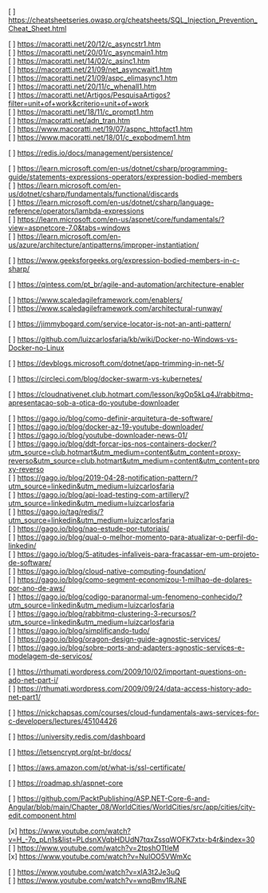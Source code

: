 [ ] https://cheatsheetseries.owasp.org/cheatsheets/SQL_Injection_Prevention_Cheat_Sheet.html  

[ ] https://macoratti.net/20/12/c_asyncstr1.htm  
[ ] https://macoratti.net/20/01/c_asyncmain1.htm  
[ ] https://macoratti.net/14/02/c_asinc1.htm  
[ ] https://macoratti.net/21/09/net_asyncwait1.htm  
[ ] https://macoratti.net/21/09/aspc_elimasync1.htm  
[ ] https://macoratti.net/20/11/c_whenall1.htm  
[ ] https://macoratti.net/Artigos/PesquisaArtigos?filter=unit+of+work&criterio=unit+of+work  
[ ] https://macoratti.net/18/11/c_prompt1.htm  
[ ] https://macoratti.net/adn_tran.htm  
[ ] https://www.macoratti.net/19/07/aspnc_httpfact1.htm  
[ ] https://www.macoratti.net/18/01/c_expbodmem1.htm  

[ ] https://redis.io/docs/management/persistence/  

[ ] https://learn.microsoft.com/en-us/dotnet/csharp/programming-guide/statements-expressions-operators/expression-bodied-members  
[ ] https://learn.microsoft.com/en-us/dotnet/csharp/fundamentals/functional/discards  
[ ] https://learn.microsoft.com/en-us/dotnet/csharp/language-reference/operators/lambda-expressions  
[ ] https://learn.microsoft.com/en-us/aspnet/core/fundamentals/?view=aspnetcore-7.0&tabs=windows  
[ ] https://learn.microsoft.com/en-us/azure/architecture/antipatterns/improper-instantiation/  

[ ] https://www.geeksforgeeks.org/expression-bodied-members-in-c-sharp/  

[ ] https://qintess.com/pt_br/agile-and-automation/architecture-enabler  

[ ] https://www.scaledagileframework.com/enablers/  
[ ] https://www.scaledagileframework.com/architectural-runway/  

[ ] https://jimmybogard.com/service-locator-is-not-an-anti-pattern/  

[ ] https://github.com/luizcarlosfaria/kb/wiki/Docker-no-Windows-vs-Docker-no-Linux  

[ ] https://devblogs.microsoft.com/dotnet/app-trimming-in-net-5/  

[ ] https://circleci.com/blog/docker-swarm-vs-kubernetes/  

[ ] https://cloudnativenet.club.hotmart.com/lesson/kgOp5kLq4J/rabbitmq-apresentacao-sob-a-otica-do-youtube-downloader  

[ ] https://gago.io/blog/como-definir-arquitetura-de-software/  
[ ] https://gago.io/blog/docker-az-19-youtube-downloader/  
[ ] https://gago.io/blog/youtube-downloader-news-01/  
[ ] https://gago.io/blog/ddt-forcar-ips-nos-containers-docker/?utm_source=club.hotmart&utm_medium=content&utm_content=proxy-reverso&utm_source=club.hotmart&utm_medium=content&utm_content=proxy-reverso  
[ ] https://gago.io/blog/2019-04-28-notification-pattern/?utm_source=linkedin&utm_medium=luizcarlosfaria  
[ ] https://gago.io/blog/api-load-testing-com-artillery/?utm_source=linkedin&utm_medium=luizcarlosfaria  
[ ] https://gago.io/tag/redis/?utm_source=linkedin&utm_medium=luizcarlosfaria  
[ ] https://gago.io/blog/nao-estude-por-tutoriais/  
[ ] https://gago.io/blog/qual-o-melhor-momento-para-atualizar-o-perfil-do-linkedin/  
[ ] https://gago.io/blog/5-atitudes-infaliveis-para-fracassar-em-um-projeto-de-software/  
[ ] https://gago.io/blog/cloud-native-computing-foundation/  
[ ] https://gago.io/blog/como-segment-economizou-1-milhao-de-dolares-por-ano-de-aws/  
[ ] https://gago.io/blog/codigo-paranormal-um-fenomeno-conhecido/?utm_source=linkedin&utm_medium=luizcarlosfaria  
[ ] https://gago.io/blog/rabbitmq-clustering-3-recursos/?utm_source=linkedin&utm_medium=luizcarlosfaria  
[ ] https://gago.io/blog/simplificando-tudo/  
[ ] https://gago.io/blog/oragon-design-guide-agnostic-services/  
[ ] https://gago.io/blog/sobre-ports-and-adapters-agnostic-services-e-modelagem-de-servicos/  

[ ] https://rthumati.wordpress.com/2009/10/02/important-questions-on-ado-net-part-i/  
[ ] https://rthumati.wordpress.com/2009/09/24/data-access-history-ado-net-part1/  

[ ] https://nickchapsas.com/courses/cloud-fundamentals-aws-services-for-c-developers/lectures/45104426  

[ ] https://university.redis.com/dashboard  

[ ] https://letsencrypt.org/pt-br/docs/  

[ ] https://aws.amazon.com/pt/what-is/ssl-certificate/  

[ ] https://roadmap.sh/aspnet-core  

[ ] https://github.com/PacktPublishing/ASP.NET-Core-6-and-Angular/blob/main/Chapter_08/WorldCities/WorldCities/src/app/cities/city-edit.component.html  

[x] https://www.youtube.com/watch?v=H_-7o_pLn1s&list=PLdsnXVqbHDUdN7tqxZssqWOFK7xtx-b4r&index=30  
[ ] https://www.youtube.com/watch?v=2tpshOTtleM  
[x] https://www.youtube.com/watch?v=NuIOO5VWmXc  

[ ] https://www.youtube.com/watch?v=xIA3t2Je3uQ  
[ ] https://www.youtube.com/watch?v=wnqBmv1RJNE  
